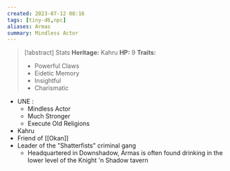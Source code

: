 ```yaml
---
created: 2023-07-12 08:16
tags: [tiny-d6,npc]
aliases: Armas
summary: Mindless Actor 
---
```

> [!abstract] Stats
> **Heritage:** Kahru
>**HP:** 9
> **Traits:**
> - Powerful Claws
> - Eidetic Memory
> - Insightful
> - Charismatic
 
- UNE : 
	- Mindless Actor
	- Much Stronger
	- Execute Old Religions
- Kahru
- Friend of [[Okan]]
- Leader of the "Shatterfists" criminal gang 
	- Headquartered in Downshadow, Armas is often found drinking in the lower level of the Knight 'n Shadow tavern